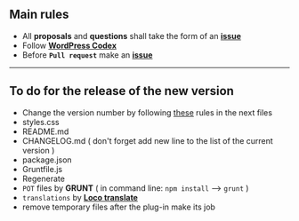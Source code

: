 ## Main rules
* All **proposals** and **questions** shall take the form of an **[issue](https://github.com/artem-solovev/artfolio/issues/new)**
* Follow **[WordPress Codex](https://codex.wordpress.org/Developer_Documentation)**
* Before **`Pull request`** make an **[issue](https://github.com/artem-solovev/artfolio/issues/new)**

***

## To do for the release of the new version
* Сhange the version number by following [these](https://github.com/artem-solovev/artfolio/wiki/Rules-versioning) rules in the next files
 * styles.css
 * README.md
 * CHANGELOG.md ( don't forget add new line to the list of the current version )
 * package.json
 * Gruntfile.js
* Regenerate
 * `POT` files by **GRUNT** ( in command line: `npm install` --> `grunt` )
 * `translations` by **[Loco translate](https://wordpress.org/plugins/loco-translate/)**
 * remove temporary files after the plug-in make its job